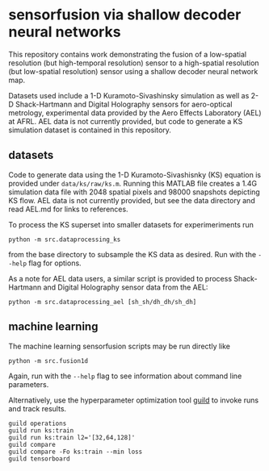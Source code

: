 # sensorfusion via shallow decoder neural networks

This repository contains work demonstrating the fusion of a low-spatial resolution (but high-temporal resolution) sensor to a high-spatial resolution (but low-spatial resolution) sensor using a shallow decoder neural network map.

Datasets used include a 1-D Kuramoto-Sivashinsky simulation as well as 2-D Shack-Hartmann and Digital Holography sensors for aero-optical metrology, experimental data provided by the Aero Effects Laboratory (AEL) at AFRL. AEL data is not currently provided, but code to generate a KS simulation dataset is contained in this repository.

## datasets

Code to generate data using the 1-D Kuramoto-Sivashisnky (KS) equation is provided under `data/ks/raw/ks.m`. Running this MATLAB file creates a 1.4G simulation data file with 2048 spatial pixels and 98000 snapshots depicting KS flow. AEL data is not currently provided, but see the data directory and read AEL.md for links to references.

To process the KS superset into smaller datasets for experimeriments run 
```
python -m src.dataprocessing_ks
```
from the base directory to subsample the KS data as desired. Run with the `--help` flag for options.

As a note for AEL data users, a similar script is provided to process Shack-Hartmann and Digital Holography sensor data from the AEL:
```
python -m src.dataprocessing_ael [sh_sh/dh_dh/sh_dh]
```

## machine learning

The machine learning sensorfusion scripts may be run directly like
```
python -m src.fusion1d
```
Again, run with the `--help` flag to see information about command line parameters.

Alternatively, use the hyperparameter optimization tool [guild](https://guild.ai) to invoke runs and track results.
```
guild operations
guild run ks:train
guild run ks:train l2='[32,64,128]'
guild compare
guild compare -Fo ks:train --min loss
guild tensorboard
```